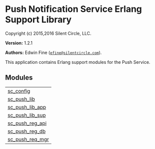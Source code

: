 

# Push Notification Service Erlang Support Library #

Copyright (c) 2015,2016 Silent Circle, LLC.

__Version:__ 1.2.1

__Authors:__ Edwin Fine ([`efine@silentcircle.com`](mailto:efine@silentcircle.com)).

This application contains Erlang support modules for the Push Service.


## Modules ##


<table width="100%" border="0" summary="list of modules">
<tr><td><a href="http://github.com/SilentCircle/sc_push_lib/blob/feature/support-apns-http2/doc/sc_config.md" class="module">sc_config</a></td></tr>
<tr><td><a href="http://github.com/SilentCircle/sc_push_lib/blob/feature/support-apns-http2/doc/sc_push_lib.md" class="module">sc_push_lib</a></td></tr>
<tr><td><a href="http://github.com/SilentCircle/sc_push_lib/blob/feature/support-apns-http2/doc/sc_push_lib_app.md" class="module">sc_push_lib_app</a></td></tr>
<tr><td><a href="http://github.com/SilentCircle/sc_push_lib/blob/feature/support-apns-http2/doc/sc_push_lib_sup.md" class="module">sc_push_lib_sup</a></td></tr>
<tr><td><a href="http://github.com/SilentCircle/sc_push_lib/blob/feature/support-apns-http2/doc/sc_push_reg_api.md" class="module">sc_push_reg_api</a></td></tr>
<tr><td><a href="http://github.com/SilentCircle/sc_push_lib/blob/feature/support-apns-http2/doc/sc_push_reg_db.md" class="module">sc_push_reg_db</a></td></tr>
<tr><td><a href="http://github.com/SilentCircle/sc_push_lib/blob/feature/support-apns-http2/doc/sc_push_req_mgr.md" class="module">sc_push_req_mgr</a></td></tr></table>

